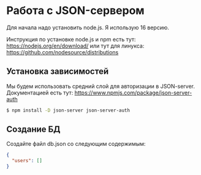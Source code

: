 # Работа с JSON-сервером

Для начала надо установить node.js. Я использую 16 версию.

Инструкция по установке node.js и npm есть тут: https://nodejs.org/en/download/ или тут для линукса: https://github.com/nodesource/distributions

## Установка зависимостей

Мы будем использовать средний слой для авторизации в JSON-server. Документацией есть тут: https://www.npmjs.com/package/json-server-auth

```bash
$ npm install -D json-server json-server-auth
```

## Создание БД

Создайте файл db.json со следующим содержимым:

```json
{
  "users": []
}
```

